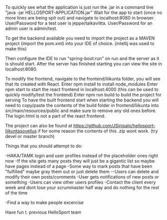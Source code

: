 To quickly see what the application is just run the .jar in a command line "java -jar HELLOSPORT-APPLICATION.jar"
Wait for the app to start (once no more lines are being spit out) and navigate to localhost:8080 in browser.
User/Password for a test user is jeppe/taikaviitta.
User/Password for an admin user is admin/test.


To get the backend available you need to import the project as a MAVEN project (import the pom.xml) into your IDE of choice. (intellij was used to make this)

Then configure the IDE to run "spring-boot:run" on run and the server as it is should start. 
After the server has finished starting you can view the site in localhost:8080.


To modify the frontend, navigate to the frontend/liikunta folder, you will see that its created with React.
Enter npm install to install node_modules
Enter npm start to start the react frontend in localhost:4000 (this can be used to quickly modify/test the frontend)
Enter npm run build to build the project for serving
To have the built frontend start when starting the backend you will need to copy/paste the contents of the build folder in frontend/liikunta 
into src/main/resources/public and make sure to remove any old ones before. The login.html is not a part of the react frontend.


The project can also be found at https://github.com/JSinisalo/hellosport-liikuntasovellus if for some reason the contents of this .zip wont work. (try devel or master branch)



Things that you should attempt to do:

-HAKA/TAMK login and user profiles instead of the placeholder ones right now
-If the site gets many posts they will just be a gigantic list so maybe have pages instead of a page
-Some way to mark posts that have been "fulfilled" maybe gray them out or just delete them
--Users can delete and modify their own posts/comments
-User gets notifications of new posts or something
-Users can view other users profiles
-Contact the client every week and dont lose your scrummaster half way and do nothing for the rest of the time

-Find a way to make people excercise 


Have fun t. previous HelloSport team
